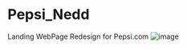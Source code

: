 # Pepsi_Nedd
Landing WebPage Redesign for Pepsi.com
![image](https://user-images.githubusercontent.com/90548508/173840523-e03dc23b-e7c3-4cb0-8faf-42034b829391.png)
